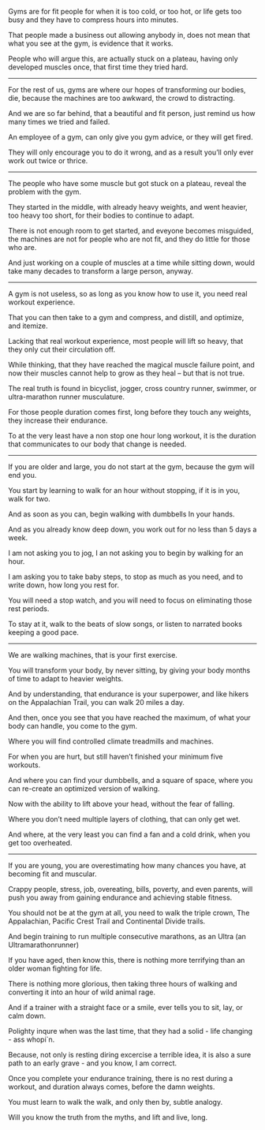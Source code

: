Gyms are for fit people for when it is too cold, or too hot,
or life gets too busy and they have to compress hours into minutes.

That people made a business out allowing anybody in,
does not mean that what you see at the gym, is evidence that it works.

People who will argue this, are actually stuck on a plateau,
having only developed muscles once, that first time they tried hard.

---

For the rest of us, gyms are where our hopes of transforming our bodies, die,
because the machines are too awkward, the crowd to distracting.

And we are so far behind, that a beautiful and fit person,
just remind us how many times we tried and failed.

An employee of a gym, can only give you gym advice,
or they will get fired.

They will only encourage you to do it wrong,
and as a result you’ll only ever work out twice or thrice.

---

The people who have some muscle but got stuck on a plateau,
reveal the problem with the gym.

They started in the middle, with already heavy weights,
and went heavier, too heavy too short, for their bodies to continue to adapt.

There is not enough room to get started, and eveyone becomes misguided,
the machines are not for people who are not fit, and they do little for those who are.

And just working on a couple of muscles at a time while sitting down,
would take many decades to transform a large person, anyway.

---

A gym is not useless, so as long as you know how to use it,
you need real workout experience.

That you can then take to a gym and compress, and distill,
and optimize, and itemize.

Lacking that real workout experience, most people will lift so heavy,
that they only cut their circulation off.

While thinking, that they have reached the magical muscle failure point,
and now their muscles cannot help to grow as they heal – but that is not true.

The real truth is found in bicyclist, jogger, cross country runner, swimmer,
or ultra-marathon runner musculature.

For those people duration comes first, long before they touch any weights,
they increase their endurance.

To at the very least have a non stop one hour long workout,
it is the duration that communicates to our body that change is needed.

---

If you are older and large, you do not start at the gym,
because the gym will end you.

You start by learning to walk for an hour without stopping,
if it is in you, walk for two.

And as soon as you can,
begin walking with dumbbells In your hands.

And as you already know deep down,
you work out for no less than 5 days a week.

I am not asking you to jog,
I an not asking you to begin by walking for an hour.

I am asking you to take baby steps,
to stop as much as you need, and to write down, how long you rest for.

You will need a stop watch,
and you will need to focus on eliminating those rest periods.

To stay at it, walk to the beats of slow songs,
or listen to narrated books keeping a good pace.

---

We are walking machines,
that is your first exercise.

You will transform your body, by never sitting,
by giving your body months of time to adapt to heavier weights.

And by understanding, that endurance is your superpower,
and like hikers on the Appalachian Trail, you can walk 20 miles a day.

And then, once you see that you have reached the maximum,
of what your body can handle, you come to the gym.

Where you will find controlled climate
treadmills and machines.

For when you are hurt,
but still haven’t finished your minimum five workouts.

And where you can find your dumbbells,
and a square of space, where you can re-create an optimized version of walking.

Now with the ability to lift above your head,
without the fear of falling.

Where you don’t need multiple layers of clothing,
that can only get wet.

And where, at the very least you can find a fan
and a cold drink, when you get too overheated.

---

If you are young, you are overestimating how many chances you have,
at becoming fit and muscular.

Crappy people, stress, job, overeating, bills, poverty, and even parents,
will push you away from gaining endurance and achieving stable fitness.

You should not be at the gym at all, you need to walk the triple crown,
The Appalachian, Pacific Crest Trail and Continental Divide trails.

And begin training to run multiple consecutive marathons,
as an Ultra (an Ultramarathonrunner)

If you have aged, then know this,
there is nothing more terrifying than an older woman fighting for life.

There is nothing more glorious,
then taking three hours of walking and converting it into an hour of wild animal rage.

And if a trainer with a straight face or a smile,
ever tells you to sit, lay, or calm down.

Polighty inqure when was the last time,
that they had a solid - life changing - ass whopi`n.

Because, not only is resting diring excercise a terrible idea,
it is also a sure path to an early grave - and you know, I am correct.

Once you complete your endurance training, there is no rest during a workout,
and duration always comes, before the damn weights.

You must learn to walk the walk,
and only then by, subtle analogy.

Will you know the truth from the myths,
and lift and live, long.

